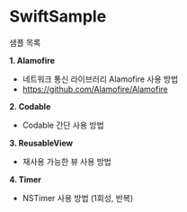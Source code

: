 # SwiftSample


샘플 목록

**1. Alamofire**
- 네트워크 통신 라이브러리 Alamofire 사용 방법
- https://github.com/Alamofire/Alamofire

**2. Codable**
- Codable 간단 사용 방법

**3. ReusableView**
- 재사용 가능한 뷰 사용 방법

**4. Timer**
- NSTimer 사용 방법 (1회성, 반복)
